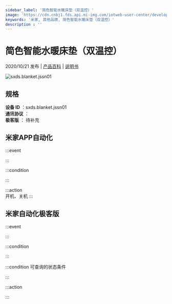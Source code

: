 ```yaml
---
sidebar_label: '简色智能水暖床垫（双温控）'
image: 'https://cdn.cnbj1.fds.api.mi-img.com/iotweb-user-center/developer_1679071135843Hmbc1S6w.png?GalaxyAccessKeyId=AKVGLQWBOVIRQ3XLEW&Expires=9223372036854775807&Signature=HQSF5Q6Sj8NwaZv6uuNwekly5cc='
keywords: '米家, 其他品牌, 简色智能水暖床垫（双温控）'
description : ''
---
```

# 简色智能水暖床垫（双温控）

2020/10/21 发布 | [产品百科](https://home.mi.com/webapp/content/baike/product/index.html?model=sxds.blanket.jssn01/) | [说明书](https://home.mi.com/views/introduction.html?model=sxds.blanket.jssn01&region=cn)

![sxds.blanket.jssn01](https://cdn.cnbj1.fds.api.mi-img.com/iotweb-user-center/developer_1679071135843Hmbc1S6w.png?GalaxyAccessKeyId=AKVGLQWBOVIRQ3XLEW&Expires=9223372036854775807&Signature=HQSF5Q6Sj8NwaZv6uuNwekly5cc=)

## 规格  
> 
**设备 ID** ：sxds.blanket.jssn01  
**通讯协议** ：  
**极客版**  ： 待补充 


## 米家APP自动化  

:::event  

:::

:::condition  

:::

:::action   
开机、关机
:::

## 米家自动化极客版  

:::event  

:::

:::condition  

:::

:::condition 可查询的状态条件  

:::

:::action  

:::

        
